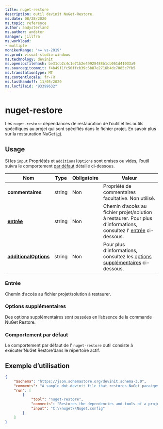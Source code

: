 ```yaml
---
title: nuget-restore
description: outil devinit NuGet-Restore.
ms.date: 08/28/2020
ms.topic: reference
author: andysterland
ms.author: andster
manager: jillfra
ms.workload:
- multiple
monikerRange: '>= vs-2019'
ms.prod: visual-studio-windows
ms.technology: devinit
ms.openlocfilehash: be31cb2c4c1e71b2e49928488b1cb061d41033a9
ms.sourcegitcommit: f4b49f1fc50ffcb39c6b87e2716b4dc7085c7fb5
ms.translationtype: MT
ms.contentlocale: fr-FR
ms.lasthandoff: 11/05/2020
ms.locfileid: "93399632"
---
```

# <a name="nuget-restore"></a>nuget-restore

Les `nuget-restore` dépendances de restauration de l’outil et les outils spécifiques au projet qui sont spécifiés dans le fichier projet. En savoir plus sur la restauration NuGet [ici](/nuget/reference/cli-reference/cli-ref-restore).

## <a name="usage"></a>Usage

Si les `input` Propriétés et `additionalOptions` sont omises ou vides, l’outil suivra le comportement [par défaut](#default-behavior) détaillé ci-dessous.

| Nom                                             | Type   | Obligatoire | Valeur                                                                                |
|--------------------------------------------------|--------|----------|--------------------------------------------------------------------------------------|
| **commentaires**                                     | string | Non       | Propriété de commentaires facultative. Non utilisé.                                                |
| [**entrée**](#input)                              | string | Non       | Chemin d’accès au fichier projet/solution à restaurer. Pour plus d’informations, consultez l' [entrée](#input) ci-dessous. |
| [**additionalOptions**](#additional-options)     | string | Non       | Pour plus d’informations, consultez les [options supplémentaires](#additional-options) ci-dessous.                     |

### <a name="input"></a>Entrée

Chemin d’accès au fichier projet/solution à restaurer.

### <a name="additional-options"></a>Options supplémentaires

Des options supplémentaires sont passées en l’absence de la commande NuGet Restore.

### <a name="default-behavior"></a>Comportement par défaut

Le comportement par défaut de l' `nuget-restore` outil consiste à exécuter’NuGet Restore’dans le répertoire actif.

## <a name="example-usage"></a>Exemple d’utilisation

```json
{
    "$schema": "https://json.schemastore.org/devinit.schema-3.0",
    "comments": "A sample dot-devinit file that restores NuGet pacakges.",
    "run": [
        {
            "tool": "nuget-restore",
            "comments": "Restores the dependencies and tools of a project using nuget restore.",
            "input": "C:\\nuget\\Nuget.config"
        }
    ]
}
```